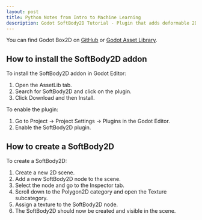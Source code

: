 ```yaml
---
layout: post
title: Python Notes from Intro to Machine Learning
description: Godot SoftBody2D Tutorial - Plugin that adds deformable 2D soft body.
---
```


You can find Godot Box2D on [GitHub](https://github.com/appsinacup/godot-box2d) or [Godot Asset Library](https://godotengine.org/asset-library/asset/2007).

## How to install the SoftBody2D addon

To install the SoftBody2D addon in Godot Editor:

1. Open the AssetLib tab.
2. Search for SoftBody2D and click on the plugin.
3. Click Download and then Install.

To enable the plugin:

1. Go to Project -> Project Settings -> Plugins in the Godot Editor.
2. Enable the SoftBody2D plugin.

## How to create a SoftBody2D

To create a SoftBody2D:

1. Create a new 2D scene.
2. Add a new SoftBody2D node to the scene.
3. Select the node and go to the Inspector tab.
4. Scroll down to the Polygon2D category and open the Texture subcategory.
5. Assign a texture to the SoftBody2D node.
6. The SoftBody2D should now be created and visible in the scene.
